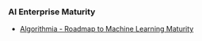 ### AI Enterprise Maturity
- [Algorithmia - Roadmap to Machine Learning Maturity](https://blog.algorithmia.com/navigating-the-machine-learning-roadmap/) 
